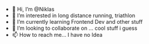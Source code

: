 - 👋 Hi, I’m @Niklas
- 👀 I’m interested in long distance running, triathlon
- 🌱 I’m currently learning Frontend Dev and other stuff
- 💞️ I’m looking to collaborate on ... cool stuff i guess
- 📫 How to reach me... I have no Idea

<!---
Niklas003/Niklas003 is a ✨ special ✨ repository because its `README.md` (this file) appears on your GitHub profile.
You can click the Preview link to take a look at your changes.
--->
